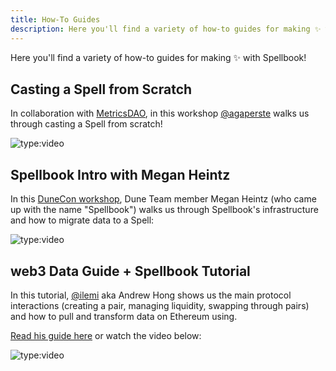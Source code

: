 ```yaml
---
title: How-To Guides
description: Here you'll find a variety of how-to guides for making ✨ with Spellbook!
---
```


Here you'll find a variety of how-to guides for making ✨ with Spellbook!

## Casting a Spell from Scratch

In collaboration with [MetricsDAO](https://metricsdao.xyz/), in this workshop [@agaperste](https://dune.com/agaperste) walks us through casting a Spell from scratch!

![type:video](https://www.youtube.com/embed/VdTYRxg96-E)

## Spellbook Intro with Megan Heintz

In this [DuneCon workshop](https://www.youtube.com/playlist?list=PLK3b5d4iK10eVQejE7O1JEwcBMA4uwdSC), Dune Team member Megan Heintz (who came up with the name "Spellbook") walks us through Spellbook's infrastructure and how to migrate data to a Spell:

![type:video](https://www.youtube.com/embed/r9pcL7dgaWs)

## web3 Data Guide + Spellbook Tutorial

In this tutorial, [@ilemi](https://dune.com/ilemi) aka Andrew Hong shows us the main protocol interactions (creating a pair, managing liquidity, swapping through pairs) and how to pull and transform data on Ethereum using.

[Read his guide here](https://ath.mirror.xyz/K-S_Mwhj7osTBqN-AOWbCmfNn9TZViEkzICCmK-oObM) or watch the video below:

![type:video](https://www.youtube.com/embed/7zReSzVdV2s)
